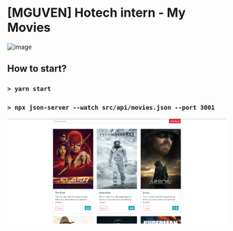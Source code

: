 # [MGUVEN] Hotech intern - My Movies

![image](http://www.hotech.company/files/E2D46D32-3B4E-4DDD-8F4A-E5EA526E6D49/imgs/menu_logo.png)


## How to start?

### `> yarn start`

### `> npx json-server --watch src/api/movies.json --port 3001`


![image](./my-movies.png)



